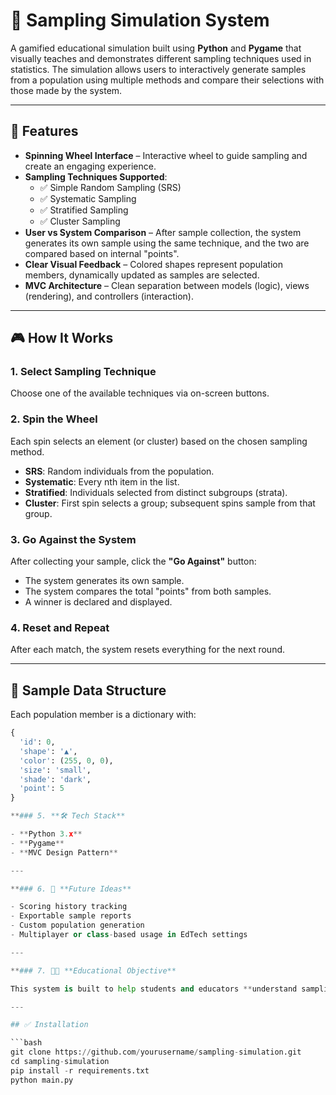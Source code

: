 # 🎯 Sampling Simulation System

A gamified educational simulation built using **Python** and **Pygame** that visually teaches and demonstrates different sampling techniques used in statistics. The simulation allows users to interactively generate samples from a population using multiple methods and compare their selections with those made by the system.

---

## 📌 Features

- **Spinning Wheel Interface** – Interactive wheel to guide sampling and create an engaging experience.
- **Sampling Techniques Supported**:
  - ✅ Simple Random Sampling (SRS)
  - ✅ Systematic Sampling
  - ✅ Stratified Sampling
  - ✅ Cluster Sampling
- **User vs System Comparison** – After sample collection, the system generates its own sample using the same technique, and the two are compared based on internal "points".
- **Clear Visual Feedback** – Colored shapes represent population members, dynamically updated as samples are selected.
- **MVC Architecture** – Clean separation between models (logic), views (rendering), and controllers (interaction).

---

## 🎮 How It Works

### 1. **Select Sampling Technique**
Choose one of the available techniques via on-screen buttons.

### 2. **Spin the Wheel**
Each spin selects an element (or cluster) based on the chosen sampling method.

- **SRS**: Random individuals from the population.
- **Systematic**: Every nth item in the list.
- **Stratified**: Individuals selected from distinct subgroups (strata).
- **Cluster**: First spin selects a group; subsequent spins sample from that group.

### 3. **Go Against the System**
After collecting your sample, click the **"Go Against"** button:
- The system generates its own sample.
- The system compares the total "points" from both samples.
- A winner is declared and displayed.

### 4. **Reset and Repeat**
After each match, the system resets everything for the next round.

---

## 🧠 Sample Data Structure

Each population member is a dictionary with:

```python
{
  'id': 0,
  'shape': '▲',
  'color': (255, 0, 0),
  'size': 'small',
  'shade': 'dark',
  'point': 5
}

**### 5. **🛠 Tech Stack**

- **Python 3.x**
- **Pygame**
- **MVC Design Pattern**

---

**### 6. 🚀 **Future Ideas**

- Scoring history tracking
- Exportable sample reports
- Custom population generation
- Multiplayer or class-based usage in EdTech settings

---

**### 7. 👩‍🏫 **Educational Objective**

This system is built to help students and educators **understand sampling concepts** through interaction, visual feedback, and competition, making abstract statistical methods more concrete and memorable.

---

## ✅ Installation

```bash
git clone https://github.com/yourusername/sampling-simulation.git
cd sampling-simulation
pip install -r requirements.txt
python main.py
